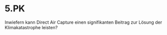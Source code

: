 # 5.PK
Inwiefern kann Direct Air Capture einen signifikanten Beitrag zur Lösung der Klimakatastrophe leisten?
